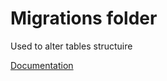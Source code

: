 # Migrations folder

Used to alter tables structuire

[Documentation](https://orkhan.gitbook.io/typeorm/docs/migrations)
